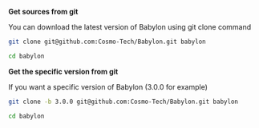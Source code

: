 **Get sources from git**

You can download the latest version of Babylon using git clone command

```bash
git clone git@github.com:Cosmo-Tech/Babylon.git babylon
```
```bash
cd babylon
```

**Get the specific version from git**

If you want a specific version of Babylon (3.0.0 for example)

```bash
git clone -b 3.0.0 git@github.com:Cosmo-Tech/Babylon.git babylon
```

```bash
cd babylon
```